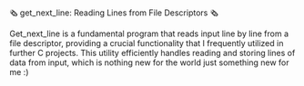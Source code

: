 🗞️ get_next_line: Reading Lines from File Descriptors 🗞️

Get_next_line is a fundamental program that reads input line by line from a file descriptor, providing a crucial functionality that I frequently utilized in further C projects. This utility efficiently handles reading and storing lines of data from input, which is nothing new for the world just something new for me :)
